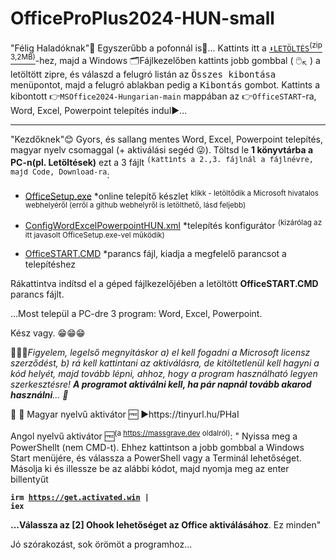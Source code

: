 # OfficeProPlus2024-HUN-small
"Félig Haladóknak"🙌 Egyszerűbb a pofonnál is👊... Kattints itt a 
<a href="https://github.com/mondomata/MS-Office2024-HUNGARIAN/archive/refs/heads/main.zip"><code>⬇️LETÖLTÉS</code><sup>(zip 3,2MB)</sup></a>-hez, majd a Windows 🗂️Fájlkezelőben kattints jobb gombbal ( 🖱️<sub>↖️</sub> ) a letöltött zipre, és válaszd a felugró listán az <tt>Összes kibontása</tt> menüpontot, majd a felugró ablakban pedig a <tt>Kibontás</tt> gombot. Kattints a kibontott 👉<code>MSOffice2024-Hungarian-main</code> mappában az 👉<code>OfficeSTART</code>-ra, Word, Excel, Powerpoint telepítés indul▶️... 
**********
"Kezdőknek"😊
Gyors, és sallang mentes Word, Excel, Powerpoint telepítés, magyar nyelv csomaggal (+ aktiválási segéd 😜).
Töltsd le <b>1 könyvtárba a PC-n(pl. Letöltések)</b> ezt a 3 fájlt <sup><tt>(kattints a 2.,3. fájlnál a fájlnévre, majd Code, Download-ra</tt></sup>:

- <a download href="https://c2rsetup.officeapps.live.com/c2r/download.aspx?ProductreleaseID=ProPlus2024Retail&platform=x64&language=hu-hu&version=O16GA">OfficeSetup.exe</a>
  *online telepítő készlet <sup>klikk - letöltődik a Microsoft hivatalos webhelyéről (erről a github webhelyről is letölthető, lásd feljebb)</sup>
     
- <a download href="https://github.com/mondomata/MS-Office2024-HUNGARIAN/blob/main/configWordExcelPowerpointHUN.xml">ConfigWordExcelPowerpointHUN.xml</a>
  *telepítés konfigurátor <sup>(kizárólag az itt javasolt OfficeSetup.exe-vel működik)</sup> 

- <a download href="https://github.com/mondomata/MS-Office2024-HUNGARIAN/blob/main/OfficeSTART.CMD">OfficeSTART.CMD</a>
  *parancs fájl, kiadja a megfelelő parancsot a telepítéshez

Rákattintva indítsd el a géped fájlkezelőjében a letöltött <b>OfficeSTART.CMD</b> parancs fájlt.

...Most települ a PC-dre 3 program: Word, Excel, Powerpoint.

Kész vagy. &#128513;&#128513;&#128513;

&#128294;&#128294;&#128294;<i>Figyelem, legelső megnyitáskor a) el kell fogadni a Microsoft licensz szerződést, b) rá kell kattintani az aktiválásra, de kitöltetlenül kell hagyni a kód helyét, majd tovább lépni, ahhoz, hogy a program használható legyen szerkesztésre! <b>A programot aktiválni kell, ha pár napnál tovább akarod használni</b>... &#128273;</i>

🥳 🎁 Magyar nyelvű aktivátor 🆓
▶️https://tinyurl.hu/PHaI

Angol nyelvű aktivátor 🆓<sup>(a https://massgrave.dev oldalról)</sup>:
<quote>"
 Nyissa meg a PowerShellt (nem CMD-t).  Ehhez kattintson a jobb gombbal a Windows Start menüjére, és válassza a PowerShell vagy a Terminál lehetőséget.
 Másolja ki és illessze be az alábbi kódot, majd nyomja meg az enter billentyűt

<b><code>irm https://get.activated.win | iex</code></b>

 <b>...Válassza az [2] Ohook lehetőséget az Office aktiválásához</b>.
 Ez minden"
 </quote>

Jó szórakozást, sok örömöt a programhoz...
